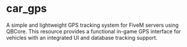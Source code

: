 # car_gps
A simple and lightweight GPS tracking system for FiveM servers using QBCore. This resource provides a functional in-game GPS interface for vehicles with an integrated UI and database tracking support.

